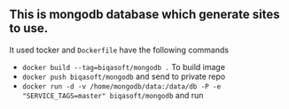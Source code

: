 ## This is mongodb database which generate sites to use.
It used tocker and `Dockerfile` have the following commands	

 * `docker build --tag=biqasoft/mongodb .` To build image
 * `docker push biqasoft/mongodb` and send to private repo
 * `docker run -d -v /home/mongodb/data:/data/db -P -e "SERVICE_TAGS=master" biqasoft/mongodb` and run